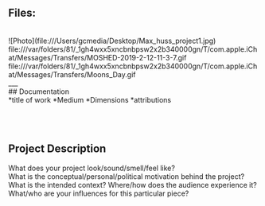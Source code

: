 ## Files:
<br>
![Photo](file:///Users/gcmedia/Desktop/Max_huss_project1.jpg)<br>
file:///var/folders/81/_1gh4wxx5xncbnbpsw2x2b340000gn/T/com.apple.iChat/Messages/Transfers/MOSHED-2019-2-12-11-3-7.gif <br>
file:///var/folders/81/_1gh4wxx5xncbnbpsw2x2b340000gn/T/com.apple.iChat/Messages/Transfers/Moons_Day.gif <br>
___
<br>
## Documentation 
<br>
*title of work 
*Medium 
*Dimensions 
*attributions 

<br><br>
## Project Description 

What does your project look/sound/smell/feel like? <br>
What is the conceptual/personal/political motivation behind the project?<br>
What is the intended context? Where/how does the audience experience it?<br>
What/who are your influences for this particular piece?<br>
